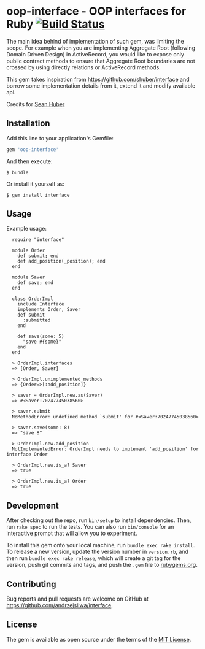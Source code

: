 # oop-interface - OOP interfaces for Ruby [![Build Status](https://travis-ci.org/andrzejsliwa/oop-interface.svg?branch=master)](https://travis-ci.org/andrzejsliwa/oop-interface)

The main idea behind of implementation of such gem, was limiting the scope.
For example when you are implementing Aggregate Root (following Domain Driven Design) 
in ActiveRecord, you would like to expose only public contract methods to ensure that 
Aggregate Root boundaries are not crossed by using directly relations or ActiveRecord methods.

This gem takes inspiration from https://github.com/shuber/interface and 
borrow some implementation details from it, extend it and modify available api.

Credits for [Sean Huber](https://github.com/shuber)

## Installation

Add this line to your application's Gemfile:

```ruby
gem 'oop-interface'
```

And then execute:

    $ bundle

Or install it yourself as:

    $ gem install interface

## Usage

Example usage:

      require "interface"

      module Order
        def submit; end
        def add_position(_position); end
      end
    
      module Saver
        def save; end
      end
    
      class OrderImpl
        include Interface
        implements Order, Saver
        def submit
          :submitted
        end
    
        def save(some: 5)
          "save #{some}"
        end
      end
      
      > OrderImpl.interfaces
      => [Order, Saver] 
       
      > OrderImpl.unimplemented_methods
      => {Order=>[:add_position]} 
       
      > saver = OrderImpl.new.as(Saver)
      => #<Saver:70247745038560> 
       
      > saver.submit
      NoMethodError: undefined method `submit' for #<Saver:70247745038560>
      
      > saver.save(some: 8)
      => "save 8"
      
      > OrderImpl.new.add_position
      NotImplementedError: OrderImpl needs to implement 'add_position' for interface Order
      
      > OrderImpl.new.is_a? Saver
      => true 
      
      > OrderImpl.new.is_a? Order
      => true
      
## Development

After checking out the repo, run `bin/setup` to install dependencies. Then, run `rake spec` to run the tests. You can also run `bin/console` for an interactive prompt that will allow you to experiment.

To install this gem onto your local machine, run `bundle exec rake install`. To release a new version, update the version number in `version.rb`, and then run `bundle exec rake release`, which will create a git tag for the version, push git commits and tags, and push the `.gem` file to [rubygems.org](https://rubygems.org).

## Contributing

Bug reports and pull requests are welcome on GitHub at https://github.com/andrzejsliwa/interface.

## License

The gem is available as open source under the terms of the [MIT License](https://opensource.org/licenses/MIT).
